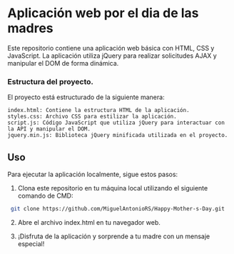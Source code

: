 # Aplicación web por el dia de las madres

Este repositorio contiene una aplicación web básica con HTML, CSS y JavaScript. La aplicación utiliza jQuery para realizar solicitudes AJAX y manipular el DOM de forma dinámica. 

### Estructura del proyecto.

El proyecto está estructurado de la siguiente manera:

    index.html: Contiene la estructura HTML de la aplicación.
    styles.css: Archivo CSS para estilizar la aplicación.
    script.js: Código JavaScript que utiliza jQuery para interactuar con la API y manipular el DOM.
    jquery.min.js: Biblioteca jQuery minificada utilizada en el proyecto.
 
## Uso

Para ejecutar la aplicación localmente, sigue estos pasos:

 1. Clona este repositorio en tu máquina local utilizando el siguiente comando de CMD:
```bash
 git clone https://github.com/MiguelAntonioRS/Happy-Mother-s-Day.git
```
2. Abre el archivo index.html en tu navegador web.

3. ¡Disfruta de la aplicación y sorprende a tu madre con un mensaje especial!
